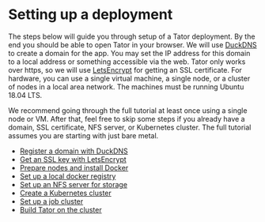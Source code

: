 # Setting up a deployment

The steps below will guide you through setup of a Tator deployment. By the end you should be able to open Tator in your browser. We will use [DuckDNS][duckdns] to create a domain for the app. You may set the IP address for this domain to a local address or something accessible via the web. Tator only works over https, so we will use [LetsEncrypt][letsencrypt] for getting an SSL certificate. For hardware, you can use a single virtual machine, a single node, or a cluster of nodes in a local area network. The machines must be running Ubuntu 18.04 LTS.

We recommend going through the full tutorial at least once using a single node or VM. After that, feel free to skip some steps if you already have a domain, SSL certificate, NFS server, or Kubernetes cluster. The full tutorial assumes you are starting with just bare metal.

* [Register a domain with DuckDNS](duckdns.md)
* [Get an SSL key with LetsEncrypt](certbot.md)
* [Prepare nodes and install Docker](nodes.md)
* [Set up a local docker registry](registry.md)
* [Set up an NFS server for storage](nfs.md)
* [Create a Kubernetes cluster](kubernetes.md)
* [Set up a job cluster](job-cluster.md)
* [Build Tator on the cluster](build.md)

[duckdns]: http://www.duckdns.org/
[letsencrypt]: https://letsencrypt.org/

